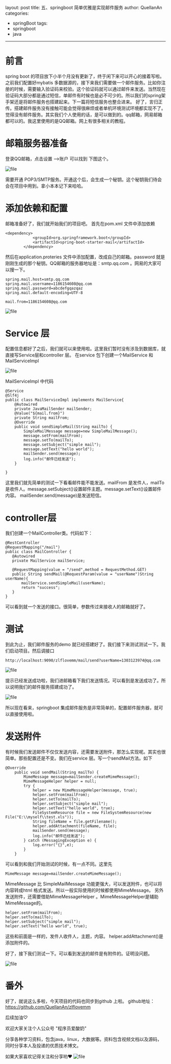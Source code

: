 ﻿layout: post
title: 五、springboot 简单优雅是实现邮件服务
author: QuellanAn
categories: 
  - springBoot
tags:
  - springboot
  - java
---

# 前言
spring boot 的项目放下小半个月没有更新了，终于闲下来可以开心的接着写啦。
之前我们配置好mybatis 多数据源的，接下来我们需要做一个邮件服务。比如你注册的时候，需要输入验证码来校验。这个验证码就可以通过邮件来发送。当然现在验证码大部分都是通过短信，单邮件有时候也是必不可少的。所以我们的spring架手架还是将邮件服务也搭建起来。下一篇将短信服务也整合进来。
好了，言归正传。搭建邮件服务没有接触可能会觉得很麻烦或者单机环境测试环境都实现不了。觉得没有邮件服务。其实我们个人使用的话，是可以做到的。qq邮箱，网易邮箱都可以的。我这里使用的是QQ邮箱。网上有很多相关的教程。

# 邮箱服务器准备
登录QQ邮箱，点击设置 -->账户 可以找到 下图这个。

![file](https://img-blog.csdnimg.cn/20191011182249343.jpeg?x-oss-process=image/watermark,type_ZmFuZ3poZW5naGVpdGk,shadow_10,text_aHR0cHM6Ly9ibG9nLmNzZG4ubmV0L3FxXzI3NzkwMDEx,size_16,color_FFFFFF,t_70)

需要开通 POP3/SMTP服务。开通这个后，会生成一个秘钥。这个秘钥我们待会会在项目中用到。拿小本本记下来哈哈。

# 添加依赖和配置
邮箱准备好了，我们就开始我们的项目吧。
首先在pom.xml 文件中添加依赖
```
<dependency>
            <groupId>org.springframework.boot</groupId>
            <artifactId>spring-boot-starter-mail</artifactId>
        </dependency>
```

然后在application.proteries 文件中添加配置，改成自己的邮箱。password 就是刚刚生成的那个秘钥。QQ邮箱的服务器地址是：smtp.qq.com  。网易的大家可以搜一下。
```
spring.mail.host=smtp.qq.com
spring.mail.username=1186154608@qq.com
spring.mail.password=abcdefgqazqaz
spring.mail.default-encoding=UTF-8

mail.from=1186154608@qq.com
```

![file](https://img-blog.csdnimg.cn/20191011182249633.jpeg)

# Service 层
配置信息都好了之后，我们就可以来使用啦。这里我们暂时没有涉及到数据库，就直接写Service层和controller 层。
在service 包下创建一个MailService 和MailServiceImpl 

![file](https://img-blog.csdnimg.cn/20191011182249899.jpeg)

MailServiceImpl 中代码
```
@Service
@Slf4j
public class MailServiceImpl implements MailService{
    @Autowired
    private JavaMailSender mailSender;
    @Value("${mail.from}")
    private String mailFrom;
    @Override
    public void sendSimpleMail(String mailTo) {
        SimpleMailMessage message=new SimpleMailMessage();
        message.setFrom(mailFrom);
        message.setTo(mailTo);
        message.setSubject("simple mail");
        message.setText("hello world");
        mailSender.send(message);
        log.info("邮件已经发送");
    }

}
```

这里我们就先简单的测试一下看看邮件能不能发送。mailFrom 是发件人，mailTo 是收件人。message.setSubject()设置邮件主题。message.setText()设置邮件内容。
 mailSender.send(message)是发送短信。
 
 # controller层
 我们创建一个MailController类。代码如下：
 ```
 @RestController
@RequestMapping("/mail")
public class MailController {
    @Autowired
    private MailService mailService;

    @RequestMapping(value = "/send",method = RequestMethod.GET)
    public String sendMail(@RequestParam(value = "userName")String userName){
        mailService.sendSimpleMail(userName);
        return "success";
    }
}
 ```
 可以看到就一个发送的接口。很简单，参数传过来接收人的邮箱就好了。
 
 # 测试
 到此为止，我们邮件服务的demo 就已经搭建好了。我们接下来测试测试一下。我们启动项目。然后调接口
 ```
 http://localhost:9090/zlflovemm/mail/send?userName=1303123974@qq.com
 ```
 
![file](https://img-blog.csdnimg.cn/20191011182250181.jpeg)

提示已经发送成功啦，我们进邮箱看下我们发送情况。可以看到是发送成功了。所以说明我们的邮件服务搭建成功了。

![file](https://img-blog.csdnimg.cn/20191011182250606.jpeg?x-oss-process=image/watermark,type_ZmFuZ3poZW5naGVpdGk,shadow_10,text_aHR0cHM6Ly9ibG9nLmNzZG4ubmV0L3FxXzI3NzkwMDEx,size_16,color_FFFFFF,t_70)

所以现在看来，springboot 集成邮件服务是非常简单的，配置邮件服务器，就可以直接使用啦。

# 发送附件
有时候我们发送邮件不仅仅发送内容，还需要发送附件，那怎么实现呢。其实也很简单。那些配置还是不变。我们在service 层。写一个sendMail方法。如下
```
@Override
    public void sendMail(String mailTo) {
        MimeMessage message=mailSender.createMimeMessage();
        MimeMessageHelper helper = null;
        try {
            helper = new MimeMessageHelper(message, true);
            helper.setFrom(mailFrom);
            helper.setTo(mailTo);
            helper.setSubject("simple mail");
            helper.setText("hello world", true);
            FileSystemResource file = new FileSystemResource(new File("E:\\myself\\test.xls"));
            String fileName = file.getFilename();
            helper.addAttachment(fileName, file);
            mailSender.send(message);
            log.info("邮件已经发送");
        } catch (MessagingException e) {
            log.error("{}",e);
        }
    }
```
可以看到和我们开始测试的时候，有一点不同。这里先
```
MimeMessage message=mailSender.createMimeMessage();
```
MimeMessage 比 SimpleMailMessage 功能更强大，可以发送附件，也可以将内容转成html 格式发送。所以一般实际使用的时候都使用MimeMessage。
另外发送附件，还需要借助MimeMessageHelper 。MimeMessageHelper是辅助MimeMessage的。
```
helper.setFrom(mailFrom);
helper.setTo(mailTo);
helper.setSubject("simple mail");
helper.setText("hello world", true);
```
这些和前面是一样的，发件人收件人，主题，内容。
helper.addAttachment()是添加附件的。

好了，接下我们测试一下。可以看到发送的邮件是有附件的。证明没问题。

![file](https://img-blog.csdnimg.cn/20191011182250966.jpeg?x-oss-process=image/watermark,type_ZmFuZ3poZW5naGVpdGk,shadow_10,text_aHR0cHM6Ly9ibG9nLmNzZG4ubmV0L3FxXzI3NzkwMDEx,size_16,color_FFFFFF,t_70)

# 番外

好了，就说这么多啦，今天项目的代码也同步到github 上啦。
github地址：https://github.com/QuellanAn/zlflovemm

后续加油♡

欢迎大家关注个人公众号 "程序员爱酸奶"

分享各种学习资料，包含java，linux，大数据等。资料包含视频文档以及源码，同时分享本人及投递的优质技术博文。

如果大家喜欢记得关注和分享哟❤
![file](https://img-blog.csdnimg.cn/2019092616120288.jpeg?x-oss-process=image/watermark,type_ZmFuZ3poZW5naGVpdGk,shadow_10,text_aHR0cHM6Ly9ibG9nLmNzZG4ubmV0L3FxXzI3NzkwMDEx,size_16,color_FFFFFF,t_70)
